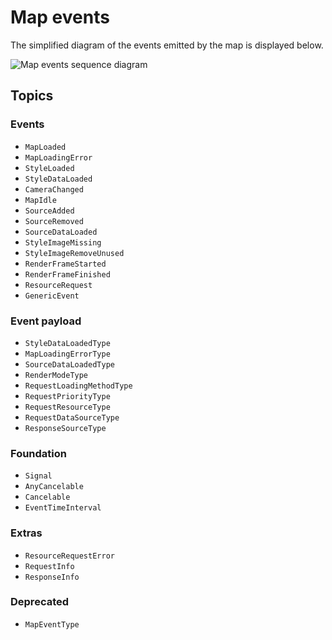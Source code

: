 # Map events

The simplified diagram of the events emitted by the map is displayed below.

![Map events sequence diagram](https://static-assets.mapbox.com/maps/ios/documentation/events.1c28dc5dac4025636a96175e2522d249c15c7441.svg)


## Topics

### Events
- ``MapLoaded``
- ``MapLoadingError``
- ``StyleLoaded``
- ``StyleDataLoaded``
- ``CameraChanged``
- ``MapIdle``
- ``SourceAdded``
- ``SourceRemoved``
- ``SourceDataLoaded``
- ``StyleImageMissing``
- ``StyleImageRemoveUnused``
- ``RenderFrameStarted``
- ``RenderFrameFinished``
- ``ResourceRequest``
- ``GenericEvent``

### Event payload
- ``StyleDataLoadedType``
- ``MapLoadingErrorType``
- ``SourceDataLoadedType``
- ``RenderModeType``
- ``RequestLoadingMethodType``
- ``RequestPriorityType``
- ``RequestResourceType``
- ``RequestDataSourceType``
- ``ResponseSourceType``

### Foundation

- ``Signal``
- ``AnyCancelable``
- ``Cancelable``
- ``EventTimeInterval``

### Extras

- ``ResourceRequestError``
- ``RequestInfo``
- ``ResponseInfo``

### Deprecated
- ``MapEventType``
